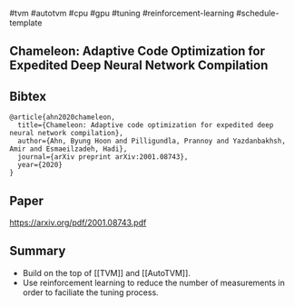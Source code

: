 #tvm #autotvm #cpu #gpu #tuning #reinforcement-learning #schedule-template 

## Chameleon: Adaptive Code Optimization for Expedited Deep Neural Network Compilation

## Bibtex
```
@article{ahn2020chameleon,
  title={Chameleon: Adaptive code optimization for expedited deep neural network compilation},
  author={Ahn, Byung Hoon and Pilligundla, Prannoy and Yazdanbakhsh, Amir and Esmaeilzadeh, Hadi},
  journal={arXiv preprint arXiv:2001.08743},
  year={2020}
}
```

## Paper
https://arxiv.org/pdf/2001.08743.pdf

## Summary
- Build on the top of [[TVM]] and [[AutoTVM]].
- Use reinforcement learning to reduce the number of measurements in order to faciliate the tuning process.
